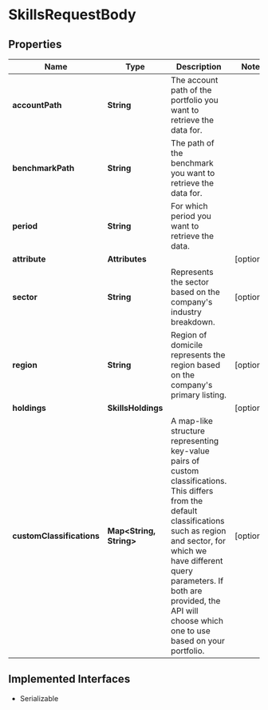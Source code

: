 

# SkillsRequestBody


## Properties

Name | Type | Description | Notes
------------ | ------------- | ------------- | -------------
**accountPath** | **String** | The account path of the portfolio you want to retrieve the data for. | 
**benchmarkPath** | **String** | The path of the benchmark you want to retrieve the data for. | 
**period** | **String** | For which period you want to retrieve the data. | 
**attribute** | **Attributes** |  |  [optional]
**sector** | **String** | Represents the sector based on the company&#39;s industry breakdown. |  [optional]
**region** | **String** | Region of domicile represents the region based on the company&#39;s primary listing. |  [optional]
**holdings** | **SkillsHoldings** |  |  [optional]
**customClassifications** | **Map&lt;String, String&gt;** | A map-like structure representing key-value pairs of custom classifications. This differs from the default classifications such as region and sector, for which we have different query parameters. If both are provided, the API will choose which one to use based on your portfolio. |  [optional]


## Implemented Interfaces

* Serializable


